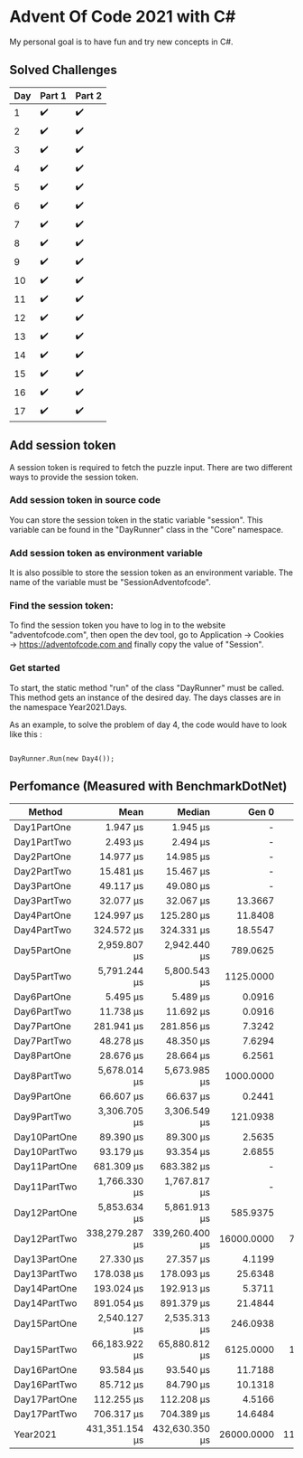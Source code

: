 
# Advent Of Code 2021 with C#

My personal goal is to have fun and try new concepts in C#.
 

 
## Solved Challenges
| Day | Part 1 | Part 2 |
|-----|--------|--------|
|1    | ✔️     |    ✔️ |
|2    | ✔️     |    ✔️ |
|3    | ✔️     |    ✔️ |
|4    | ✔️     |    ✔️ |
|5    | ✔️     |    ✔️ |
|6    | ✔️     |    ✔️ |
|7    | ✔️     |    ✔️ |
|8    | ✔️     |    ✔️ |
|9    | ✔️     |    ✔️ |
|10   | ✔️     |    ✔️ |
|11   | ✔️     |    ✔️ |
|12   | ✔️     |    ✔️ |
|13   | ✔️     |    ✔️ |
|14   | ✔️     |    ✔️ |
|15   | ✔️     |    ✔️ |
|16   | ✔️     |    ✔️ |
|17   | ✔️     |    ✔️ |


## Add session token

 A session token is required to fetch the puzzle input. There are two different ways to provide the session token.

### Add session token in source code


You can store the session token in the static variable "session". This variable can be found in the "DayRunner" class in the "Core" namespace.




### Add session token as environment variable

It is also possible to store the session token as an environment variable. The name of the variable must be "SessionAdventofcode".



### Find the session token:

To find the session token you have to log in to the website "adventofcode.com", then open the dev tool, go to Application → Cookies → https://adventofcode.com and finally copy the value of "Session".




### Get started

To start, the static method "run" of the class "DayRunner" must be called. This method gets an instance of the desired day. The days classes are in the namespace Year2021.Days.

As an example, to solve the problem of day 4, the code would have to look like this :
<pre><code class='language-cs'>
DayRunner.Run(new Day4());
</code></pre>


## Perfomance (Measured with BenchmarkDotNet)

|      Method  |               Mean |             Median |      Gen 0 |      Gen 1 |     Gen 2 |     Allocated |
|------------- |-------------------:|-------------------:|-----------:|-----------:|----------:|--------------:|
| Day1PartOne  |           1.947 μs |           1.945 μs |          - |          - |         - |               - |
| Day1PartTwo  |           2.493 μs |           2.494 μs |          - |          - |         - |               - |
| Day2PartOne  |          14.977 μs |          14.985 μs |          - |          - |         - |               - |
| Day2PartTwo  |          15.481 μs |          15.467 μs |          - |          - |         - |               - |
| Day3PartOne  |          49.117 μs |          49.080 μs |          - |          - |         - |         72 Bit  |
| Day3PartTwo  |          32.077 μs |          32.067 μs |    13.3667 |     0.7324 |         - |        111 Kbit |
| Day4PartOne  |         124.997 μs |         125.280 μs |    11.8408 |     2.5635 |         - |         99 Kbit |
| Day4PartTwo  |         324.572 μs |         324.331 μs |    18.5547 |     3.4180 |         - |        158 Kbit |
| Day5PartOne  |       2,959.807 μs |       2,942.440 μs |   789.0625 |   367.1875 |         - |          6 Mbit |
| Day5PartTwo  |       5,791.244 μs |       5,800.543 μs |  1125.0000 |   562.5000 |  109.3750 |          9 Mbit |
| Day6PartOne  |           5.495 μs |           5.489 μs |     0.0916 |          - |         - |        784 Bit  |
| Day6PartTwo  |          11.738 μs |          11.692 μs |     0.0916 |          - |         - |        784 Bit  |
| Day7PartOne  |         281.941 μs |         281.856 μs |     7.3242 |     0.4883 |         - |         64 Kbit |
| Day7PartTwo  |          48.278 μs |          48.350 μs |     7.6294 |     0.6104 |         - |         64 Kbit |
| Day8PartOne  |          28.676 μs |          28.664 μs |     6.2561 |          - |         - |         52 Kbit |
| Day8PartTwo  |       5,678.014 μs |       5,673.985 μs |  1000.0000 |          - |         - |          8 Mbit |
| Day9PartOne  |          66.607 μs |          66.637 μs |     0.2441 |          - |         - |          2 Kbit |
| Day9PartTwo  |       3,306.705 μs |       3,306.549 μs |   121.0938 |    70.3125 |   39.0625 |          1 Mbit |
| Day10PartOne |          89.390 μs |          89.300 μs |     2.5635 |          - |         - |         22 Kbit |
| Day10PartTwo |          93.179 μs |          93.354 μs |     2.6855 |          - |         - |         23 Kbit |
| Day11PartOne |         681.309 μs |         683.382 μs |          - |          - |         - |          4 Kbit |
| Day11PartTwo |       1,766.330 μs |       1,767.817 μs |          - |          - |         - |          8 Kbit |
| Day12PartOne |       5,853.634 μs |       5,861.913 μs |   585.9375 |   273.4375 |         - |          4 Mbit |
| Day12PartTwo |     338,279.287 μs |     339,260.400 μs | 16000.0000 |  7000.0000 | 3000.0000 |        137 Mbit |
| Day13PartOne |          27.330 μs |          27.357 μs |     4.1199 |     0.3357 |         - |         34 Kbit |
| Day13PartTwo |         178.038 μs |         178.093 μs |    25.6348 |     1.9531 |         - |        216 Kbit |
| Day14PartOne |         193.024 μs |         192.913 μs |     5.3711 |          - |         - |         46 Kbit |
| Day14PartTwo |         891.054 μs |         891.379 μs |    21.4844 |          - |         - |        185 Kbit |
| Day15PartOne |       2,540.127 μs |       2,535.313 μs |   246.0938 |   121.0938 |  121.0938 |         2  Mbit |
| Day15PartTwo |      66,183.922 μs |      65,880.812 μs |  6125.0000 |  1125.0000 | 1000.0000 |         55 Mbit |
| Day16PartOne |          93.584 μs |          93.540 μs |    11.7188 |     1.3428 |         - |         98 Kbit |
| Day16PartTwo |          85.712 μs |          84.790 μs |    10.1318 |     1.0986 |         - |         84 Kbit |
| Day17PartOne |         112.255 μs |         112.208 μs |     4.5166 |     0.2441 |         - |         38 Kbit |
| Day17PartTwo |         706.317 μs |         704.389 μs |    14.6484 |          - |         - |        123 Kbit |
|     Year2021 |     431,351.154 μs |     432,630.350 μs | 26000.0000 | 11000.0000 | 4000.0000 |        226 Mbit |